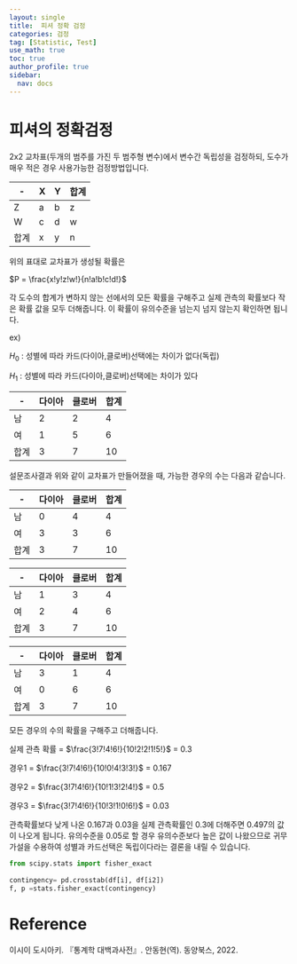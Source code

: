 ```yaml
---
layout: single
title:  피셔 정확 검정
categories: 검정
tag: [Statistic, Test]
use_math: true
toc: true
author_profile: true
sidebar:
  nav: docs
---
```


# 피셔의 정확검정

2x2 교차표(두개의 범주를 가진 두 범주형 변수)에서 변수간 독립성을 검정하되, 도수가 매우 적은 경우 사용가능한 검정방법입니다.

|-|X|Y|합계|
|-|-|-|-|
|Z|a|b|z|
|W|c|d|w|
|합계|x|y|n|

위의 표대로 교차표가 생성될 확률은

$P = \frac{x!y!z!w!}{n!a!b!c!d!}$

각 도수의 합계가 변하지 않는 선에서의 모든 확률을 구해주고 실제 관측의 확률보다 작은 확률 값을 모두 더해줍니다. 이 확률이 유의수준을 넘는지 넘지 않는지 확인하면 됩니다.

ex)

$H_{0}$ : 성별에 따라 카드(다이아,클로버)선택에는 차이가 없다(독립)

$H_{1}$ : 성별에 따라 카드(다이아,클로버)선택에는 차이가 있다

|-|다이아|클로버|합계|
|-|-|-|-|
|남|2|2|4|
|여|1|5|6|
|합계|3|7|10|

설문조사결과 위와 같이 교차표가 만들어졌을 때, 가능한 경우의 수는 다음과 같습니다.

|-|다이아|클로버|합계|
|-|-|-|-|
|남|0|4|4|
|여|3|3|6|
|합계|3|7|10|

|-|다이아|클로버|합계|
|-|-|-|-|
|남|1|3|4|
|여|2|4|6|
|합계|3|7|10|

|-|다이아|클로버|합계|
|-|-|-|-|
|남|3|1|4|
|여|0|6|6|
|합계|3|7|10|

모든 경우의 수의 확률을 구해주고 더해줍니다.

실제 관측 확률 = $\frac{3!7!4!6!}{10!2!2!1!5!}$ = 0.3

경우1 = $\frac{3!7!4!6!}{10!0!4!3!3!}$ = 0.167

경우2 = $\frac{3!7!4!6!}{10!1!3!2!4!}$ = 0.5

경우3 = $\frac{3!7!4!6!}{10!3!1!0!6!}$ = 0.03

관측확률보다 낮게 나온 0.167과 0.03을 실제 관측확률인 0.3에 더해주면 0.497의 값이 나오게 됩니다. 유의수준을 0.05로 할 경우 유의수준보다 높은 값이 나왔으므로 귀무가설을 수용하여 성별과 카드선택은 독립이다라는 결론을 내릴 수 있습니다.

```python
from scipy.stats import fisher_exact
 
contingency= pd.crosstab(df[i], df[i2])
f, p =stats.fisher_exact(contingency)

```

# Reference

이시이 도시아키. 『통계학 대백과사전』. 안동현(역). 동양북스, 2022.